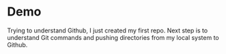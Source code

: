 # Demo

Trying to understand Github, I just created my first repo. Next step is to understand Git commands and pushing directories from my local system to Github.
